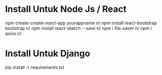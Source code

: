 # Install Untuk Node Js / React
npm create-create-react-app yourappname n/
npm install react-bootstrap bootstrap n/
npm install react-sketch --save n/
npm i file-saver n/
npm i axios n/

# Install Untuk Django
pip install -r requirements.txt
